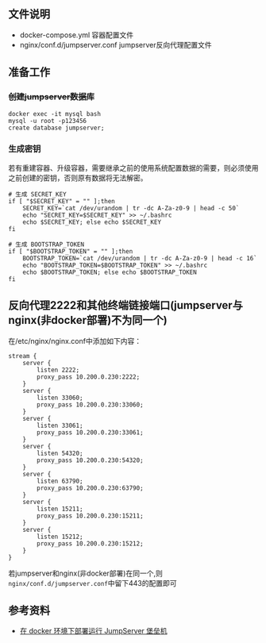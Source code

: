 ## 文件说明
- docker-compose.yml 容器配置文件
- nginx/conf.d/jumpserver.conf jumpserver反向代理配置文件

## 准备工作
### ~~创建jumpserver数据库~~
```
docker exec -it mysql bash
mysql -u root -p123456
create database jumpserver;
```
### 生成密钥
若有重建容器、升级容器，需要继承之前的使用系统配置数据的需要，则必须使用之前创建的密钥，否则原有数据将无法解密。
```
# 生成 SECRET_KEY
if [ "$SECRET_KEY" = "" ];then
    SECRET_KEY=`cat /dev/urandom | tr -dc A-Za-z0-9 | head -c 50`
    echo "SECRET_KEY=$SECRET_KEY" >> ~/.bashrc
    echo $SECRET_KEY; else echo $SECRET_KEY
fi

# 生成 BOOTSTRAP_TOKEN
if [ "$BOOTSTRAP_TOKEN" = "" ];then
    BOOTSTRAP_TOKEN=`cat /dev/urandom | tr -dc A-Za-z0-9 | head -c 16`
    echo "BOOTSTRAP_TOKEN=$BOOTSTRAP_TOKEN" >> ~/.bashrc
    echo $BOOTSTRAP_TOKEN; else echo $BOOTSTRAP_TOKEN
fi
```

## 反向代理2222和其他终端链接端口(jumpserver与nginx(非docker部署)不为同一个)
在/etc/nginx/nginx.conf中添加如下内容：
```
stream {
    server {
        listen 2222;
        proxy_pass 10.200.0.230:2222;
    }
    server {
        listen 33060;
        proxy_pass 10.200.0.230:33060;
    }
    server {
        listen 33061;
        proxy_pass 10.200.0.230:33061;
    }
    server {
        listen 54320;
        proxy_pass 10.200.0.230:54320;
    }
    server {
        listen 63790;
        proxy_pass 10.200.0.230:63790;
    }
    server {
        listen 15211;
        proxy_pass 10.200.0.230:15211;
    }
    server {
        listen 15212;
        proxy_pass 10.200.0.230:15212;
    }
}
```

若jumpserver和nginx(非docker部署)在同一个,则`nginx/conf.d/jumpserver.conf`中留下443的配置即可

## 参考资料
- [在 docker 环境下部署运行 JumpServer 堡垒机][1]

[1]: https://blog.51cto.com/u_15127669/3319781
